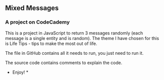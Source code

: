 ## Mixed Messages
### A project on CodeCademy

This is a project in JavaScript to return 3 messages randomly (each message is a single entity and is random).
The theme I have chosen for this is Life Tips - tips to make the most out of life.

The file in GitHub contains all it needs to run, you just need to run it.

The source code contains comments to explain the code.

* Enjoy! *